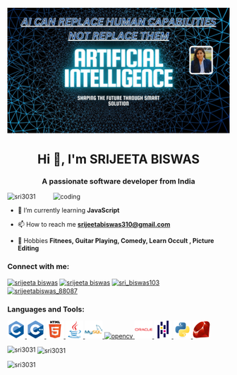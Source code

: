 ![logo](https://github.com/SRI3031/SRI3031/blob/main/Black%20and%20White%20Modern%20Artificial%20Intelligence%20Presentation.jpg)
<h1 align="center">Hi 👋, I'm SRIJEETA BISWAS</h1>
<h3 align="center">A passionate software developer from India</h3>

<img align="right" alt="coding" width="400" src="https://i0.wp.com/www.sciencenews.org/wp-content/uploads/2023/04/040823_chatgpt_feat.gif">

<p align="left"> <img src="https://komarev.com/ghpvc/?username=sri3031&label=Profile%20views&color=0e75b6&style=flat" alt="sri3031" /> </p>

- 🌱 I’m currently learning **JavaScript**

- 📫 How to reach me **srijeetabiswas310@gmail.com**

- 🌟 Hobbies **Fitnees, Guitar Playing, Comedy, Learn Occult , Picture Editing**

<h3 align="left">Connect with me:</h3>
<p align="left">
<a href="https://linkedin.com/in/srijeeta biswas" target="blank"><img align="center" src="https://raw.githubusercontent.com/rahuldkjain/github-profile-readme-generator/master/src/images/icons/Social/linked-in-alt.svg" alt="srijeeta biswas" height="30" width="40" /></a>
<a href="https://fb.com/srijeeta biswas" target="blank"><img align="center" src="https://raw.githubusercontent.com/rahuldkjain/github-profile-readme-generator/master/src/images/icons/Social/facebook.svg" alt="srijeeta biswas" height="30" width="40" /></a>
<a href="https://instagram.com/sri_biswas103" target="blank"><img align="center" src="https://raw.githubusercontent.com/rahuldkjain/github-profile-readme-generator/master/src/images/icons/Social/instagram.svg" alt="sri_biswas103" height="30" width="40" /></a>
<a href="https://discord.gg/srijeetabiswas_88087" target="blank"><img align="center" src="https://raw.githubusercontent.com/rahuldkjain/github-profile-readme-generator/master/src/images/icons/Social/discord.svg" alt="srijeetabiswas_88087" height="30" width="40" /></a>
</p>

<h3 align="left">Languages and Tools:</h3>
<p align="left"> <a href="https://www.cprogramming.com/" target="_blank" rel="noreferrer"> <img src="https://raw.githubusercontent.com/devicons/devicon/master/icons/c/c-original.svg" alt="c" width="40" height="40"/> </a> <a href="https://www.w3schools.com/cpp/" target="_blank" rel="noreferrer"> <img src="https://raw.githubusercontent.com/devicons/devicon/master/icons/cplusplus/cplusplus-original.svg" alt="cplusplus" width="40" height="40"/> </a> <a href="https://www.w3.org/html/" target="_blank" rel="noreferrer"> <img src="https://raw.githubusercontent.com/devicons/devicon/master/icons/html5/html5-original-wordmark.svg" alt="html5" width="40" height="40"/> </a> <a href="https://www.java.com" target="_blank" rel="noreferrer"> <img src="https://raw.githubusercontent.com/devicons/devicon/master/icons/java/java-original.svg" alt="java" width="40" height="40"/> </a> <a href="https://www.mysql.com/" target="_blank" rel="noreferrer"> <img src="https://raw.githubusercontent.com/devicons/devicon/master/icons/mysql/mysql-original-wordmark.svg" alt="mysql" width="40" height="40"/> </a> <a href="https://opencv.org/" target="_blank" rel="noreferrer"> <img src="https://www.vectorlogo.zone/logos/opencv/opencv-icon.svg" alt="opencv" width="40" height="40"/> </a> <a href="https://www.oracle.com/" target="_blank" rel="noreferrer"> <img src="https://raw.githubusercontent.com/devicons/devicon/master/icons/oracle/oracle-original.svg" alt="oracle" width="40" height="40"/> </a> <a href="https://pandas.pydata.org/" target="_blank" rel="noreferrer"> <img src="https://raw.githubusercontent.com/devicons/devicon/2ae2a900d2f041da66e950e4d48052658d850630/icons/pandas/pandas-original.svg" alt="pandas" width="40" height="40"/> </a> <a href="https://www.python.org" target="_blank" rel="noreferrer"> <img src="https://raw.githubusercontent.com/devicons/devicon/master/icons/python/python-original.svg" alt="python" width="40" height="40"/> </a> <a href="https://www.ruby-lang.org/en/" target="_blank" rel="noreferrer"> <img src="https://raw.githubusercontent.com/devicons/devicon/master/icons/ruby/ruby-original.svg" alt="ruby" width="40" height="40"/> </a> </p>

<p><img align="left" src="https://github-readme-stats.vercel.app/api/top-langs?username=sri3031&show_icons=true&locale=en&layout=compact" alt="sri3031" /></p>

<p>&nbsp;<img align="center" src="https://github-readme-stats.vercel.app/api?username=sri3031&show_icons=true&locale=en" alt="sri3031" /></p>

<p><img align="center" src="https://github-readme-streak-stats.herokuapp.com/?user=sri3031&" alt="sri3031" /></p>
